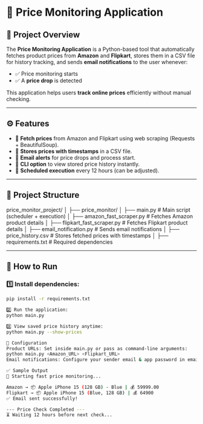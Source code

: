 # 📌 Price Monitoring Application

## 📝 Project Overview
The **Price Monitoring Application** is a Python-based tool that automatically fetches product prices from **Amazon** and **Flipkart**, stores them in a CSV file for history tracking, and sends **email notifications** to the user whenever:
- ✅ Price monitoring starts  
- ✅ A **price drop** is detected  

This application helps users **track online prices** efficiently without manual checking.

---

## ⚙️ Features
- 🔹 **Fetch prices** from Amazon and Flipkart using web scraping (Requests + BeautifulSoup).  
- 🔹 **Stores prices with timestamps** in a CSV file.  
- 🔹 **Email alerts** for price drops and process start.  
- 🔹 **CLI option** to view stored price history instantly.  
- 🔹 **Scheduled execution** every 12 hours (can be adjusted).  

---

## 📂 Project Structure
price_monitor_project/
│
├── price_monitor/
│ ├── main.py # Main script (scheduler + execution)
│ ├── amazon_fast_scraper.py # Fetches Amazon product details
│ ├── flipkart_fast_scraper.py # Fetches Flipkart product details
│ ├── email_notification.py # Sends email notifications
│ ├── price_history.csv # Stores fetched prices with timestamps
│ ├── requirements.txt # Required dependencies


---

## 🚀 How to Run
### 1️⃣ Install dependencies:
```bash
pip install -r requirements.txt

2️⃣ Run the application:
python main.py

3️⃣ View saved price history anytime:
python main.py --show-prices

🔧 Configuration
Product URLs: Set inside main.py or pass as command-line arguments:
python main.py <Amazon_URL> <Flipkart_URL>
Email notifications: Configure your sender email & app password in email_notification.py.

✅ Sample Output
🔎 Starting fast price monitoring...

Amazon → 📦 Apple iPhone 15 (128 GB) - Blue | 💰 59999.00
Flipkart → 📦 Apple iPhone 15 (Blue, 128 GB) | 💰 64900
✅ Email sent successfully!

--- Price Check Completed ---
⏳ Waiting 12 hours before next check...

